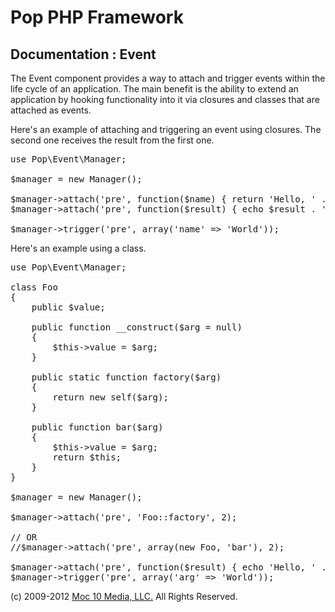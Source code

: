 Pop PHP Framework
=================

Documentation : Event
---------------------

The Event component provides a way to attach and trigger events within the life cycle of an application. The main benefit is the ability to extend an application by hooking functionality into it via closures and classes that are attached as events.

Here's an example of attaching and triggering an event using closures. The second one receives the result from the first one.

<pre>
use Pop\Event\Manager;

$manager = new Manager();

$manager-&gt;attach('pre', function($name) { return 'Hello, ' . $name; }, 2);
$manager-&gt;attach('pre', function($result) { echo $result . '&lt;br /&gt;' . PHP_EOL; }, 1);

$manager-&gt;trigger('pre', array('name' =&gt; 'World'));
</pre>

Here's an example using a class.

<pre>
use Pop\Event\Manager;

class Foo
{
    public $value;

    public function __construct($arg = null)
    {
        $this-&gt;value = $arg;
    }

    public static function factory($arg)
    {
        return new self($arg);
    }

    public function bar($arg)
    {
        $this-&gt;value = $arg;
        return $this;
    }
}

$manager = new Manager();

$manager-&gt;attach('pre', 'Foo::factory', 2);

// OR
//$manager-&gt;attach('pre', array(new Foo, 'bar'), 2);

$manager-&gt;attach('pre', function($result) { echo 'Hello, ' . $result-&gt;value . '&lt;br /&gt;' . PHP_EOL; }, 1);
$manager-&gt;trigger('pre', array('arg' =&gt; 'World'));
</pre>

(c) 2009-2012 [Moc 10 Media, LLC.](http://www.moc10media.com) All Rights Reserved.
